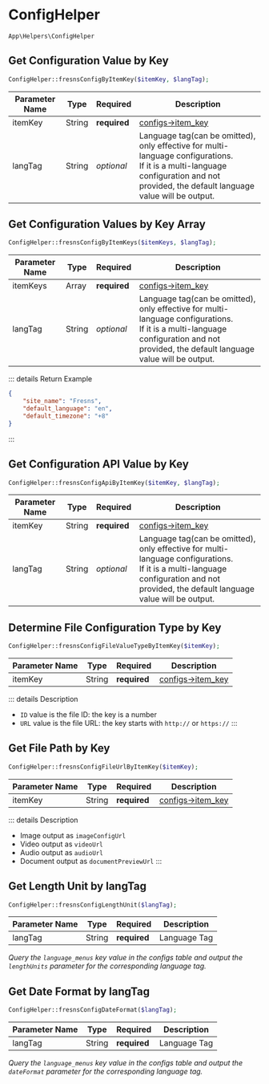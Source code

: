 # ConfigHelper

`App\Helpers\ConfigHelper`

## Get Configuration Value by Key

```php
ConfigHelper::fresnsConfigByItemKey($itemKey, $langTag);
```
| Parameter Name | Type | Required | Description |
| --- | --- | --- | --- |
| itemKey | String | **required** | [configs->item_key](../../database/systems/configs.md) |
| langTag | String | *optional* | Language tag(can be omitted), only effective for multi-language configurations.<br>If it is a multi-language configuration and not provided, the default language value will be output. |

## Get Configuration Values by Key Array

```php
ConfigHelper::fresnsConfigByItemKeys($itemKeys, $langTag);
```
| Parameter Name | Type | Required | Description |
| --- | --- | --- | --- |
| itemKeys | Array | **required** | [configs->item_key](../../database/systems/configs.md) |
| langTag | String | *optional* | Language tag(can be omitted), only effective for multi-language configurations.<br>If it is a multi-language configuration and not provided, the default language value will be output. |

::: details Return Example
```json
{
    "site_name": "Fresns",
    "default_language": "en",
    "default_timezone": "+8"
}
```
:::

## Get Configuration API Value by Key

```php
ConfigHelper::fresnsConfigApiByItemKey($itemKey, $langTag);
```
| Parameter Name | Type | Required | Description |
| --- | --- | --- | --- |
| itemKey | String | **required** | [configs->item_key](../../database/systems/configs.md) |
| langTag | String | *optional* | Language tag(can be omitted), only effective for multi-language configurations.<br>If it is a multi-language configuration and not provided, the default language value will be output. |

## Determine File Configuration Type by Key

```php
ConfigHelper::fresnsConfigFileValueTypeByItemKey($itemKey);
```
| Parameter Name | Type | Required | Description |
| --- | --- | --- | --- |
| itemKey | String | **required** | [configs->item_key](../../database/systems/configs.md) |

::: details Description
- `ID` value is the file ID: the key is a number
- `URL` value is the file URL: the key starts with `http://` or `https://`
:::

## Get File Path by Key

```php
ConfigHelper::fresnsConfigFileUrlByItemKey($itemKey);
```
| Parameter Name | Type | Required | Description |
| --- | --- | --- | --- |
| itemKey | String | **required** | [configs->item_key](../../database/systems/configs.md) |

::: details Description
- Image output as `imageConfigUrl`
- Video output as `videoUrl`
- Audio output as `audioUrl`
- Document output as `documentPreviewUrl`
:::

## Get Length Unit by langTag

```php
ConfigHelper::fresnsConfigLengthUnit($langTag);
```
| Parameter Name | Type | Required | Description |
| --- | --- | --- | --- |
| langTag | String | **required** | Language Tag |

*Query the `language_menus` key value in the configs table and output the `lengthUnits` parameter for the corresponding language tag.*

## Get Date Format by langTag

```php
ConfigHelper::fresnsConfigDateFormat($langTag);
```
| Parameter Name | Type | Required | Description |
| --- | --- | --- | --- |
| langTag | String | **required** | Language Tag |

*Query the `language_menus` key value in the configs table and output the `dateFormat` parameter for the corresponding language tag.*
